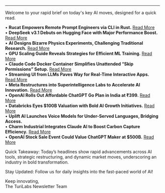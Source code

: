 <hr />
<p>Welcome to your rapid brief on today's key AI moves, designed for a quick read.</p>
<p>• <strong>Rucat Empowers Remote Prompt Engineers via CLI in Rust.</strong> <a href="https://github.com/brianredbeard/rucat">Read More</a><br />
• <strong>DeepSeek v3.1 Debuts on Hugging Face with Major Performance Boost.</strong> <a href="https://huggingface.co/collections/deepseek-ai/deepseek-v31-68a491bed32bd77e7fca048f">Read More</a><br />
• <strong>AI Designs Bizarre Physics Experiments, Challenging Traditional Research.</strong> <a href="https://www.wired.com/story/ai-comes-up-with-bizarre-physics-experiments-but-they-work/">Read More</a><br />
• <strong>GPU Scaling Guide Reveals Strategies for Efficient ML Training.</strong> <a href="https://jax-ml.github.io/scaling-book/gpus/">Read More</a><br />
• <strong>Claude Code Docker Container Simplifies Unattended “Skip Permissions” Setup.</strong> <a href="https://github.com/tintinweb/claude-code-container">Read More</a><br />
• <strong>Streaming UI from LLMs Paves Way for Real-Time Interactive Apps.</strong> <a href="https://www.timetler.com/2025/08/19/unlocking-rich-ui-components-in-ai/">Read More</a><br />
• <strong>Meta Restructures into Superintelligence Labs to Accelerate AI Innovation.</strong> <a href="https://www.bloomberg.com/news/articles/2025-08-19/meta-restructures-ai-group-again-in-pursuit-of-superintelligence">Read More</a><br />
• <strong>OpenAI Rolls Out Affordable ChatGPT Go Plan in India at ₹399.</strong> <a href="https://www.cnbc.com/2025/08/19/openai-chases-growth-india-with-cheapest-plan-at-chatgpt-plan-at-399-rupees-global-rollout.html">Read More</a><br />
• <strong>Databricks Eyes $100B Valuation with Bold AI Growth Initiatives.</strong> <a href="https://www.reuters.com/business/databricks-eyes-over-100-billion-valuation-investors-back-ai-growth-plans-2025-08-19/">Read More</a><br />
• <strong>Uplift AI Launches Voice Models for Under-Served Languages, Bridging Access.</strong><br />
• <strong>Charm Industrial Integrates Claude AI to Boost Carbon Capture Efficiency.</strong> <a href="https://www.anthropic.com/customers/charm-industrial">Read More</a><br />
• <strong>OpenAI Stock Sale Event Could Value ChatGPT Maker at $500B.</strong> <a href="https://www.nytimes.com/2025/08/19/technology/openai-chatgpt-stock-sale-valuation.html">Read More</a></p>
<p>Quick Takeaway: Today’s headlines show rapid advancements across AI tools, strategic restructuring, and dynamic market moves, underscoring an industry in bold transformation.</p>
<p>Stay Updated: Follow us for daily insights into the fast-paced world of AI!</p>
<p>Keep innovating,<br />
The TuriLabs Newsletter Team</p>